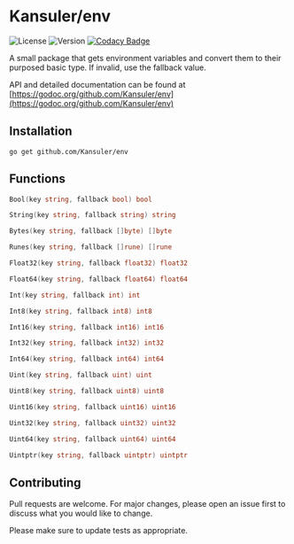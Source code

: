 # Kansuler/env

![License](https://img.shields.io/github/license/Kansuler/env) ![Version](https://img.shields.io/github/go-mod/go-version/Kansuler/env) [![Codacy Badge](https://app.codacy.com/project/badge/Grade/693cfbf7964f457ead99202fc6d12679)](https://www.codacy.com/manual/Kansuler/env?utm_source=github.com&amp;utm_medium=referral&amp;utm_content=Kansuler/env&amp;utm_campaign=Badge_Grade)

A small package that gets environment variables and convert them to their purposed basic type. If invalid, use the fallback value.

API and detailed documentation can be found at [https://godoc.org/github.com/Kansuler/env](https://godoc.org/github.com/Kansuler/env)

## Installation

`go get github.com/Kansuler/env`

## Functions

```go
Bool(key string, fallback bool) bool

String(key string, fallback string) string

Bytes(key string, fallback []byte) []byte

Runes(key string, fallback []rune) []rune

Float32(key string, fallback float32) float32

Float64(key string, fallback float64) float64

Int(key string, fallback int) int

Int8(key string, fallback int8) int8

Int16(key string, fallback int16) int16

Int32(key string, fallback int32) int32

Int64(key string, fallback int64) int64

Uint(key string, fallback uint) uint

Uint8(key string, fallback uint8) uint8

Uint16(key string, fallback uint16) uint16

Uint32(key string, fallback uint32) uint32

Uint64(key string, fallback uint64) uint64

Uintptr(key string, fallback uintptr) uintptr
```

## Contributing
Pull requests are welcome. For major changes, please open an issue first to discuss what you would like to change.

Please make sure to update tests as appropriate.
